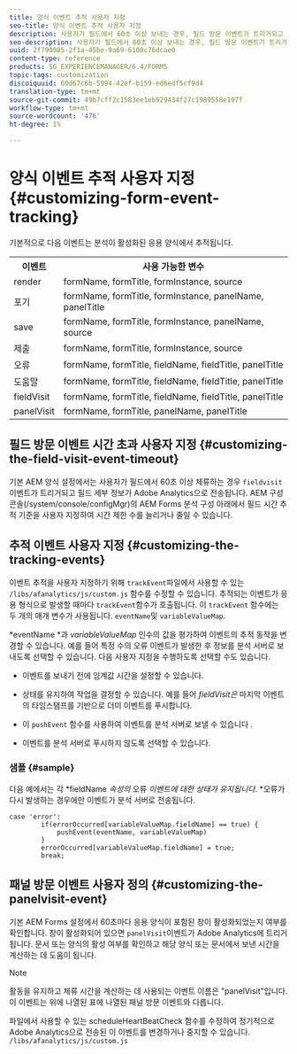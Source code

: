```yaml
---
title: 양식 이벤트 추적 사용자 지정
seo-title: 양식 이벤트 추적 사용자 지정
description: 사용자가 필드에서 60초 이상 보내는 경우, 필드 방문 이벤트가 트리거되고 필드 세부 정보가 Adobe SiteCatalyst으로 전송됩니다.
seo-description: 사용자가 필드에서 60초 이상 보내는 경우, 필드 방문 이벤트가 트리거되고 필드 세부 정보가 Adobe SiteCatalyst으로 전송됩니다.
uuid: 2f790085-2f1a-45be-9a69-6100c76dcae0
content-type: reference
products: SG_EXPERIENCEMANAGER/6.4/FORMS
topic-tags: customization
discoiquuid: 60d67c6b-5994-42ef-b159-ed6edf5cf9d4
translation-type: tm+mt
source-git-commit: 49b7cff2c1583ee1eb929434f27c1989558e197f
workflow-type: tm+mt
source-wordcount: '476'
ht-degree: 1%

---
```



# 양식 이벤트 추적 사용자 지정 {#customizing-form-event-tracking}

기본적으로 다음 이벤트는 분석이 활성화된 응용 양식에서 추적됩니다.

<table> 
 <tbody> 
  <tr> 
   <th>이벤트</th> 
   <th>사용 가능한 변수</th> 
  </tr> 
  <tr> 
   <td>render</td> 
   <td>formName, formTitle, formInstance, source</td> 
  </tr> 
  <tr> 
   <td>포기</td> 
   <td>formName, formTitle, formInstance, panelName, panelTitle</td> 
  </tr> 
  <tr> 
   <td>save</td> 
   <td>formName, formTitle, formInstance, panelName, source</td> 
  </tr> 
  <tr> 
   <td>제출</td> 
   <td>formName, formTitle, formInstance, source</td> 
  </tr> 
  <tr> 
   <td>오류</td> 
   <td>formName, formTitle, fieldName, fieldTitle, panelTitle</td> 
  </tr> 
  <tr> 
   <td>도움말</td> 
   <td>formName, formTitle, fieldName, fieldTitle, panelTitle</td> 
  </tr> 
  <tr> 
   <td>fieldVisit</td> 
   <td>formName, formTitle, fieldName, fieldTitle, panelTitle<br /> </td> 
  </tr> 
  <tr> 
   <td>panelVisit</td> 
   <td>formName, formTitle, panelName, panelTitle</td> 
  </tr> 
 </tbody> 
</table>

## 필드 방문 이벤트 시간 초과 사용자 지정 {#customizing-the-field-visit-event-timeout}

기본 AEM 양식 설정에서는 사용자가 필드에서 60초 이상 체류하는 경우 `fieldvisit` 이벤트가 트리거되고 필드 세부 정보가 Adobe Analytics으로 전송됩니다. AEM 구성 콘솔(/system/console/configMgr)의 AEM Forms 분석 구성 아래에서 필드 시간 추적 기준을 사용자 지정하여 시간 제한 수를 늘리거나 줄일 수 있습니다.

## 추적 이벤트 사용자 지정 {#customizing-the-tracking-events}

이벤트 추적을 사용자 지정하기 위해 `trackEvent`파일에서 사용할 수 있는 `/libs/afanalytics/js/custom.js` 함수를 수정할 수 있습니다. 추적되는 이벤트가 응용 형식으로 발생할 때마다 `trackEvent`함수가 호출됩니다. 이 `trackEvent` 함수에는 두 개의 매개 변수가 사용됩니다. `eventName`및 `variableValueMap`.

*eventName *과 *variableValueMap* 인수의 값을 평가하여 이벤트의 추적 동작을 변경할 수 있습니다. 예를 들어 특정 수의 오류 이벤트가 발생한 후 정보를 분석 서버로 보내도록 선택할 수 있습니다. 다음 사용자 지정을 수행하도록 선택할 수도 있습니다.

* 이벤트를 보내기 전에 임계값 시간을 설정할 수 있습니다.
* 상태를 유지하여 작업을 결정할 수 있습니다. 예를 들어 *fieldVisit은* 마지막 이벤트의 타임스탬프를 기반으로 더미 이벤트를 푸시합니다.
* 이 `pushEvent` 함수를 사용하여 이벤트를 분석 서버로 보낼 수 있습니다 *.*

* 이벤트를 분석 서버로 푸시하지 않도록 선택할 수 있습니다.

### 샘플 {#sample}

다음 예에서는 각 *fieldName *속성의* 오류 *이벤트에 대한 상태가 유지됩니다*. *오류가 다시 발생하는 경우에만 이벤트가 분석 서버로 전송됩니다.

```
case 'error':
        if(errorOccurred[variableValueMap.fieldName] == true) {
            pushEvent(eventName, variableValueMap)
        }
        errorOccurred[variableValueMap.fieldName] = true;
        break;
```

## 패널 방문 이벤트 사용자 정의 {#customizing-the-panelvisit-event}

기본 AEM Forms 설정에서 60초마다 응용 양식이 포함된 창이 활성화되었는지 여부를 확인합니다. 창이 활성화되어 있으면 `panelVisit`이벤트가 Adobe Analytics에 트리거됩니다. 문서 또는 양식의 활성 여부를 확인하고 해당 양식 또는 문서에서 보낸 시간을 계산하는 데 도움이 됩니다.

>[!NOTE]
>
>활동을 유지하고 체류 시간을 계산하는 데 사용되는 이벤트 이름은 &quot;panelVisit&quot;입니다. 이 이벤트는 위에 나열된 표에 나열된 패널 방문 이벤트와 다릅니다.

파일에서 사용할 수 있는 scheduleHeartBeatCheck 함수를 수정하여 정기적으로 Adobe Analytics으로 전송된 이 이벤트를 변경하거나 중지할 수 있습니다. `/libs/afanalytics/js/custom.js`
